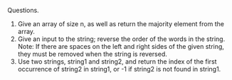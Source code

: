 Questions.
1. Give an array of size n, as well as return the majority element from the array.
2. Give an input to the string; reverse the order of the words in the string.
   Note: If there are spaces on the left and right sides of the given string, they
   must be removed when the string is reversed.
3. Use two strings, string1 and string2, and return the index of the first occurrence of string2 in string1, or -1 if string2 is not found in string1. 
